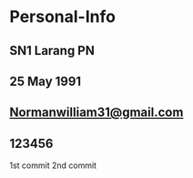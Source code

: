 # Personal-Info

## SN1 Larang PN
## 25 May 1991
## Normanwilliam31@gmail.com
## 123456

1st commit
2nd commit
